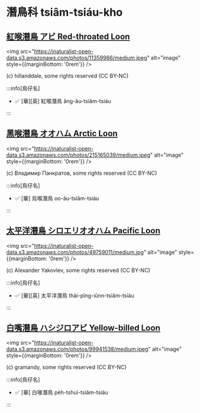 # 潛鳥科 tsiâm-tsiáu-kho

## [紅喉潛鳥 アビ Red-throated Loon](https://ebird.org/species/retloo)

<img src="https://inaturalist-open-data.s3.amazonaws.com/photos/11359986/medium.jpeg" alt="image" style={{marginBottom: '0rem'}} />

<p className="image-caption">
(c) hillanddale, some rights reserved (CC BY-NC)
</p>

:::info[鳥仔名]

- ✅ [華][英] 紅喉潛鳥 âng-âu-tsiâm-tsiáu

:::

## [黑喉潛鳥 オオハム Arctic Loon](https://ebird.org/species/arcloo)

<img src="https://inaturalist-open-data.s3.amazonaws.com/photos/215165039/medium.jpeg" alt="image" style={{marginBottom: '0rem'}} />

<p className="image-caption">
(c) Владимир Панкратов, some rights reserved (CC BY-NC)
</p>

:::info[鳥仔名]

- ✅ [華] 烏喉潛鳥 oo-âu-tsiâm-tsiáu

:::

## [太平洋潛鳥 シロエリオオハム Pacific Loon](https://ebird.org/species/pacloo)

<img src="https://inaturalist-open-data.s3.amazonaws.com/photos/49759011/medium.jpg" alt="image" style={{marginBottom: '0rem'}} />

<p className="image-caption">
(c) Alexander Yakovlev, some rights reserved (CC BY-NC)
</p>

:::info[鳥仔名]

- ✅ [華][英] 太平洋潛鳥 thài-pîng-iûnn-tsiâm-tsiáu

:::

## [白嘴潛鳥 ハシジロアビ Yellow-billed Loon](https://ebird.org/species/yebloo)

<img src="https://inaturalist-open-data.s3.amazonaws.com/photos/99941538/medium.jpeg" alt="image" style={{marginBottom: '0rem'}} />

<p className="image-caption">
(c) gramandy, some rights reserved (CC BY-NC)
</p>

:::info[鳥仔名]

- ✅ [華] 白喙潛鳥 pe̍h-tshuì-tsiâm-tsiáu

:::
